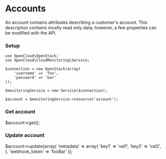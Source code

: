 # Accounts

An account contains attributes describing a customer's account. This description contains mostly read only data; however, a few properties can be modified with the API.

### Setup

```
use OpenCloud\OpenStack;
use OpenCloud\CloudMonitoring\Service;

$connection = new OpenStack(array(
	'username' => 'foo',
	'password' => 'bar'
));

$monitoringService = new Service($connection);

$account = $monitoringService->resource('account');
```

### Get account

$account->get();

### Update account

$account->update(array(
	'metadata' 		=> array(
		'key1' => 'val1',
		'key2' => 'val2',
	),
	'webhook_token' => 'fooBar'
));